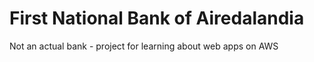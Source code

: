 # First National Bank of Airedalandia

Not an actual bank - project for learning about web apps on AWS

